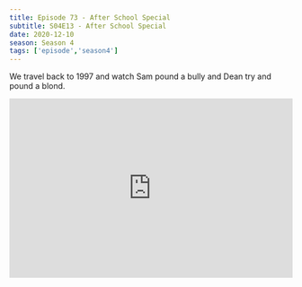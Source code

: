 ```yaml
---
title: Episode 73 - After School Special
subtitle: S04E13 - After School Special
date: 2020-12-10
season: Season 4
tags: ['episode','season4']
---
```


We travel back to 1997 and watch Sam pound a bully and Dean try and pound a blond.

<iframe src="https://cast.rocks/player/27557/Episode-73-After-School-Special.mp3?episodeTitle=Episode%2073%20-%20After%20School%20Special&podcastTitle=Couple%20of%20Idjits&episodeDate=December%2011th%2C%202020&imageURL=https%3A%2F%2Fcast.rocks%2Fhosting%2F27557%2Ffeeds%2FCAURZ.jpg" style="border: none; min-height: 265px; max-height: 320px; max-width: 558px; min-width: 270px; width: 100%; height: 100%;" scrollbars="no"></iframe>
